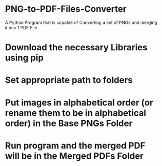 # PNG-to-PDF-Files-Converter
A Python Program that is capable of Converting a set of PNGs and merging it into 1 PDF File

# Download the necessary Libraries using pip <br/>
# Set appropriate path to folders <br/>
# Put images in alphabetical order (or rename them to be in alphabetical order) in the Base PNGs Folder <br/>
# Run program and the merged PDF will be in the Merged PDFs Folder
